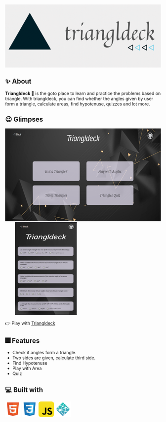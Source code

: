<p align="center">
    <img src="img/triangldeck.gif">
</p>

## ✨ About 

<b>Triangldeck 🔺</b> is the goto place to learn and practice the problems based on triangle. With triangldeck, you can find whether the angles given by user form a triangle, calculate areas, find hypotenuse, quizzes and lot more. 

## 😉 **Glimpses**

<img src="img/triangldeck-desktop-ss.png" width="550" height="300" />&nbsp; &nbsp; &nbsp; &nbsp; <img src="img/triangldeck-mobile-ss.png" width="200" height="300" />

👉 Play with [Triangldeck](https://dcs-triangldeck.netlify.app/)

## 🎆 **Features**

- Check if angles form a triangle.
- Two sides are given, calculate third side.
- Find Hypotenuse
- Play with Area
- Quiz

## 💻 **Built with**

<img src="img/html.svg" width="50" height="50" />
<img src="img/css.svg" width="50" height="50" />
<img src="img/javascript.svg" width="50" height="50" />
<img src="img/netlify.svg" width="50" height="50" />
